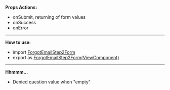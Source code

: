 <p>
<b>Props Actions: </b>
<ul>
<li>onSubmit, returning of form values</li>
<li>onSuccess</li>
<li>onError</li>
</ul>
<hr />
<b>How to use: </b>
<ul>
<li>import <u>ForgotEmailStep2Form</u></li>
<li>export as <u>ForgotEmailStep2Form(ViewComponent)</u></li>
</ul>
<hr />
<b>Hhmmm... </b>
<ul>
<li>Denied question value when &quot;empty&quot;</li>
</ul>
</p>
